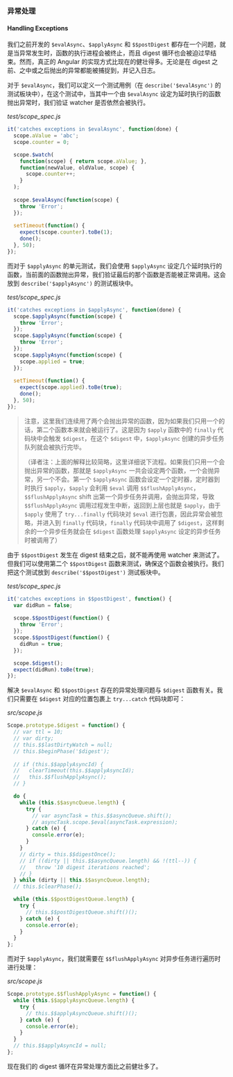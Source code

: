 ### 异常处理
#### Handling Exceptions

我们之前开发的 `$evalAsync`、`$applyAsync` 和 `$$postDigest` 都存在一个问题，就是当异常发生时，函数的执行进程会被终止，而且 digest 循环也会被迫过早结束。然而，真正的 Angular 的实现方式比现在的健壮得多。无论是在 digest 之前、之中或之后抛出的异常都能被捕捉到，并记入日志。

对于 `$evalAsync`，我们可以定义一个测试用例（在 `describe('$evalAsync')` 的测试板块中），在这个测试中，当其中一个由 `$evalAsync` 设定为延时执行的函数抛出异常时，我们验证 watcher 是否依然会被执行。

_test/scope_spec.js_

```js
it('catches exceptions in $evalAsync', function(done) {
  scope.aValue = 'abc';
  scope.counter = 0;

  scope.$watch(
    function(scope) { return scope.aValue; },
    function(newValue, oldValue, scope) {
      scope.counter++;
    }
  );
  
  scope.$evalAsync(function(scope) {
    throw 'Error';
  });
  
  setTimeout(function() {
    expect(scope.counter).toBe(1);
    done();
  }, 50);
});
```

而对于 `$applyAsync` 的单元测试，我们会使用 `$applyAsync` 设定几个延时执行的函数，当前面的函数抛出异常，我们验证最后的那个函数是否能被正常调用。这会放到 `describe('$applyAsync')` 的测试板块中。

_test/scope_spec.js_

```js
it('catches exceptions in $applyAsync', function(done) {
  scope.$applyAsync(function(scope) {
    throw 'Error';
  });
  scope.$applyAsync(function(scope) {
    throw 'Error';
  });
  scope.$applyAsync(function(scope) {
    scope.applied = true;
  });
  
  setTimeout(function() {
    expect(scope.applied).toBe(true);
    done();
  }, 50);
});
```

> 注意，这里我们连续用了两个会抛出异常的函数，因为如果我们只用一个的话，第二个函数本来就会被运行了。这是因为 `$apply` 函数中的 `finally` 代码块中会触发 `$digest`，在这个 `$digest` 中，`$applyAsync` 创建的异步任务队列就会被执行完毕。
>
> （译者注：上面的解释比较简略，这里详细说下流程。如果我们只用一个会抛出异常的函数，那就是 `$applyAsync` 一共会设定两个函数，一个会抛异常，另一个不会。第一个 `$applyAsync` 函数会设定一个定时器，定时器到时执行 `$apply`，`$apply` 会利用 `$eval` 调用 `$$flushApplyAsync`，`$$flushApplyAsync` shift 出第一个异步任务并调用，会抛出异常，导致 `$$flushApplyAsync` 调用过程发生中断，返回到上层也就是 `$apply`，由于 `$apply` 使用了 `try...finally` 代码块对 `$eval` 进行包裹，因此异常会被忽略，并进入到 `finally` 代码块，`finally` 代码块中调用了 `$digest`，这样剩余的一个异步任务就会在 `$digest` 函数处理 `$applyAsync` 设定的异步任务时被调用了）

由于 `$$postDigest` 发生在 digest 结束之后，就不能再使用 watcher 来测试了。但我们可以使用第二个 `$$postDigest` 函数来测试，确保这个函数会被执行。我们把这个测试放到 `describe('$$postDigest')` 测试板块中。

_test/scope_spec.js_

```js
it('catches exceptions in $$postDigest', function() {
  var didRun = false;
  
  scope.$$postDigest(function() {
    throw 'Error';
  });
  scope.$$postDigest(function() {
    didRun = true;
  });

  scope.$digest();
  expect(didRun).toBe(true);
});
```

解决 `$evalAsync` 和 `$$postDigest` 存在的异常处理问题与 `$digest` 函数有关。我们只需要在 `$digest` 对应的位置包裹上 `try...catch` 代码块即可：

_src/scope.js_

```js
Scope.prototype.$digest = function() {
  // var ttl = 10;
  // var dirty;
  // this.$$lastDirtyWatch = null;
  // this.$beginPhase('$digest');
  
  // if (this.$$applyAsyncId) {
  //   clearTimeout(this.$$applyAsyncId);
  //   this.$$flushApplyAsync();
  // }

  do {
    while (this.$$asyncQueue.length) {
      try {
        // var asyncTask = this.$$asyncQueue.shift();
        // asyncTask.scope.$eval(asyncTask.expression);
      } catch (e) {
        console.error(e);
      }
    }
    // dirty = this.$$digestOnce();
    // if ((dirty || this.$$asyncQueue.length) && !(ttl--)) {
    //   throw '10 digest iterations reached';
    // }
  } while (dirty || this.$$asyncQueue.length);
  // this.$clearPhase();

  while (this.$$postDigestQueue.length) {
    try {
      // this.$$postDigestQueue.shift()();
    } catch (e) {
      console.error(e);
    }
  }
};
```

而对于 `$applyAsync`，我们就需要在 `$$flushApplyAsync` 对异步任务进行遍历时进行处理：

_src/scope.js_

```js
Scope.prototype.$$flushApplyAsync = function() {
  while (this.$$applyAsyncQueue.length) {
    try {
      // this.$$applyAsyncQueue.shift()();
    } catch (e) {
      console.error(e);
    }
  }
  // this.$$applyAsyncId = null;
};
```

现在我们的 digest 循环在异常处理方面比之前健壮多了。